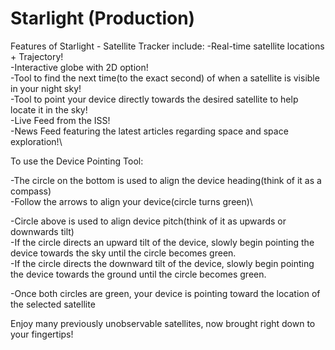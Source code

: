# Starlight (Production)

Features of Starlight - Satellite Tracker include:
-Real-time satellite locations + Trajectory!\
-Interactive globe with 2D option!\
-Tool to find the next time(to the exact second) of when a satellite is visible in your night sky!\
-Tool to point your device directly towards the desired satellite to help locate it in the sky!\
-Live Feed from the ISS!\
-News Feed featuring the latest articles regarding space and space exploration!\

To use the Device Pointing Tool:

-The circle on the bottom is used to align the device heading(think of it as a compass)\
-Follow the arrows to align your device(circle turns green)\

-Circle above is used to align device pitch(think of it as upwards or downwards tilt)\
-If the circle directs an upward tilt of the device, slowly begin pointing the device
towards the sky until the circle becomes green.\
-If the circle directs the downward tilt of the device, slowly begin pointing the device
towards the ground until the circle becomes green.

-Once both circles are green, your device is pointing toward the location of the selected satellite

Enjoy many previously unobservable satellites, now brought right down to your fingertips!
